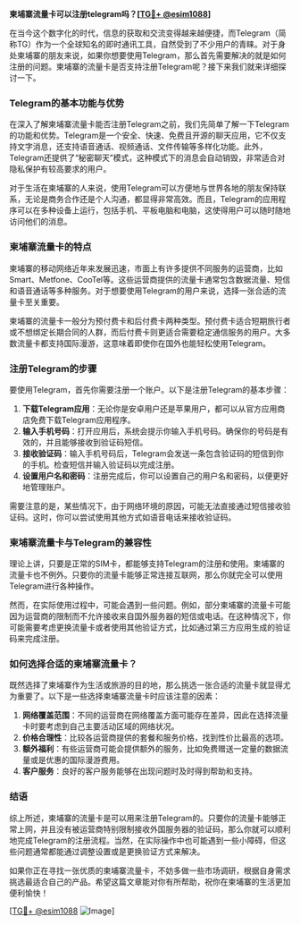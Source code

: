 **柬埔寨流量卡可以注册telegram吗？[[TG💪+ @esim1088](https://t.me/s/esim1088)]**

在当今这个数字化的时代，信息的获取和交流变得越来越便捷，而Telegram（简称TG）作为一个全球知名的即时通讯工具，自然受到了不少用户的青睐。对于身处柬埔寨的朋友来说，如果你想要使用Telegram，那么首先需要解决的就是如何注册的问题。柬埔寨的流量卡是否支持注册Telegram呢？接下来我们就来详细探讨一下。

### Telegram的基本功能与优势

在深入了解柬埔寨流量卡能否注册Telegram之前，我们先简单了解一下Telegram的功能和优势。Telegram是一个安全、快速、免费且开源的聊天应用，它不仅支持文字消息，还支持语音通话、视频通话、文件传输等多样化功能。此外，Telegram还提供了“秘密聊天”模式，这种模式下的消息会自动销毁，非常适合对隐私保护有较高要求的用户。

对于生活在柬埔寨的人来说，使用Telegram可以方便地与世界各地的朋友保持联系，无论是商务合作还是个人沟通，都显得非常高效。而且，Telegram的应用程序可以在多种设备上运行，包括手机、平板电脑和电脑，这使得用户可以随时随地访问他们的消息。

### 柬埔寨流量卡的特点

柬埔寨的移动网络近年来发展迅速，市面上有许多提供不同服务的运营商，比如Smart、Metfone、CooTel等。这些运营商提供的流量卡通常包含数据流量、短信和语音通话等多种服务。对于想要使用Telegram的用户来说，选择一张合适的流量卡至关重要。

柬埔寨的流量卡一般分为预付费卡和后付费卡两种类型。预付费卡适合短期旅行者或不想绑定长期合同的人群，而后付费卡则更适合需要稳定通信服务的用户。大多数流量卡都支持国际漫游，这意味着即使你在国外也能轻松使用Telegram。

### 注册Telegram的步骤

要使用Telegram，首先你需要注册一个账户。以下是注册Telegram的基本步骤：

1. **下载Telegram应用**：无论你是安卓用户还是苹果用户，都可以从官方应用商店免费下载Telegram应用程序。
2. **输入手机号码**：打开应用后，系统会提示你输入手机号码。确保你的号码是有效的，并且能够接收到验证码短信。
3. **接收验证码**：输入手机号码后，Telegram会发送一条包含验证码的短信到你的手机。检查短信并输入验证码以完成注册。
4. **设置用户名和密码**：注册完成后，你可以设置自己的用户名和密码，以便更好地管理账户。

需要注意的是，某些情况下，由于网络环境的原因，可能无法直接通过短信接收验证码。这时，你可以尝试使用其他方式如语音电话来接收验证码。

### 柬埔寨流量卡与Telegram的兼容性

理论上讲，只要是正常的SIM卡，都能够支持Telegram的注册和使用。柬埔寨的流量卡也不例外。只要你的流量卡能够正常连接互联网，那么你就完全可以使用Telegram进行各种操作。

然而，在实际使用过程中，可能会遇到一些问题。例如，部分柬埔寨的流量卡可能因为运营商的限制而不允许接收来自国外服务器的短信或电话。在这种情况下，你可能需要考虑更换流量卡或者使用其他验证方式，比如通过第三方应用生成的验证码来完成注册。

### 如何选择合适的柬埔寨流量卡？

既然选择了柬埔寨作为生活或旅游的目的地，那么挑选一张合适的流量卡就显得尤为重要了。以下是一些选择柬埔寨流量卡时应该注意的因素：

1. **网络覆盖范围**：不同的运营商在网络覆盖方面可能存在差异，因此在选择流量卡时要考虑到自己主要活动区域的网络状况。
2. **价格合理性**：比较各运营商提供的套餐和服务价格，找到性价比最高的选项。
3. **额外福利**：有些运营商可能会提供额外的服务，比如免费赠送一定量的数据流量或是优惠的国际漫游费用。
4. **客户服务**：良好的客户服务能够在出现问题时及时得到帮助和支持。

### 结语

综上所述，柬埔寨的流量卡是可以用来注册Telegram的。只要你的流量卡能够正常上网，并且没有被运营商特别限制接收外国服务器的验证码，那么你就可以顺利地完成Telegram的注册流程。当然，在实际操作中也可能遇到一些小障碍，但这些问题通常都能通过调整设置或是更换验证方式来解决。

如果你正在寻找一张优质的柬埔寨流量卡，不妨多做一些市场调研，根据自身需求挑选最适合自己的产品。希望这篇文章能对你有所帮助，祝你在柬埔寨的生活更加便利愉快！

[[TG💪+ @esim1088](https://t.me/s/esim1088) ![Image](https://i.postimg.cc/4NQfJmqS/Snipaste-2025-05-13-00-14-12.png)]